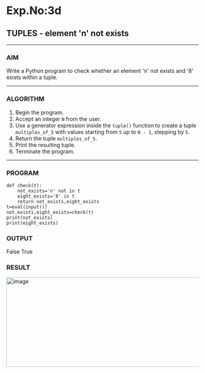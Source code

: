 # Exp.No:3d  
## TUPLES - element 'n'  not exists

---

### AIM  
Write a Python program to check whether an element 'n'  not exists and '8' exists within a tuple.


---

### ALGORITHM

1. Begin the program.  
2. Accept an integer `N` from the user.  
3. Use a generator expression inside the `tuple()` function to create a tuple `multiples_of_5` with values starting from `5` up to `N - 1`, stepping by `5`.  
4. Return the tuple `multiples_of_5`.  
5. Print the resulting tuple.  
6. Terminate the program.

---

### PROGRAM

```
def check(t):
    not_exists='n' not in t
    eight_exists='8' in t
    return not_exists,eight_exists
t=eval(input())
not_exists,eight_exists=check(t)
print(not_exists)
print(eight_exists)

```

### OUTPUT

False
True

### RESULT

<img width="742" height="234" alt="image" src="https://github.com/user-attachments/assets/7b73829a-2db2-4434-83be-727c1497be83" />
